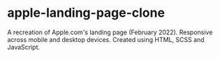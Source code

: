 # apple-landing-page-clone
A recreation of Apple.com's landing page (February 2022). Responsive across mobile and desktop devices. Created using HTML, SCSS and JavaScript. 
